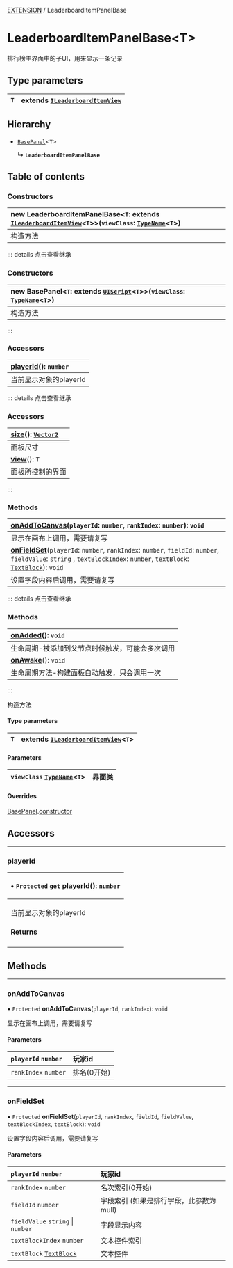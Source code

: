 [EXTENSION](../groups/Extension.EXTENSION.md) / LeaderboardItemPanelBase

# LeaderboardItemPanelBase<T\> <Badge type="tip" text="Class" /> <Score text="LeaderboardItemPanelBase<T\>" />

<span class="content-big">

排行榜主界面中的子UI，用来显示一条记录

</span>

## Type parameters

| `T` | extends [`ILeaderboardItemView`](../interfaces/mwext.ILeaderboardItemView.md) |
| :------ | :------ |

## Hierarchy

- [`BasePanel`](mwext.BasePanel.md)<`T`\>

  ↳ **`LeaderboardItemPanelBase`**

## Table of contents

### Constructors <Score text="Constructors" /> 
| **new LeaderboardItemPanelBase**<`T`: extends [`ILeaderboardItemView`](../interfaces/mwext.ILeaderboardItemView.md)<`T`\>\>(`viewClass`: [`TypeName`](../interfaces/mw.TypeName.md)<`T`\>)  |
| :-----|
| 构造方法|


::: details 点击查看继承
### Constructors <Score text="Constructors" /> 
| **new BasePanel**<`T`: extends [`UIScript`](mw.UIScript.md)<`T`\>\>(`viewClass`: [`TypeName`](../interfaces/mw.TypeName.md)<`T`\>)  |
| :-----|
| 构造方法|
:::


### Accessors <Score text="Accessors" /> 
| **[playerId](mwext.LeaderboardItemPanelBase.md#playerid)**(): `number`  |
| :-----|
| 当前显示对象的playerId|


::: details 点击查看继承
### Accessors <Score text="Accessors" /> 
| **[size](mwext.BasePanel.md#size)**(): [`Vector2`](mw.Vector2.md)  |
| :-----|
| 面板尺寸|
| **[view](mwext.BasePanel.md#view)**(): `T`  |
| 面板所控制的界面|
:::


### Methods <Score text="Methods" /> 
| **[onAddToCanvas](mwext.LeaderboardItemPanelBase.md#onaddtocanvas)**(`playerId`: `number`, `rankIndex`: `number`): `void`  |
| :-----|
| 显示在画布上调用，需要请复写|
| **[onFieldSet](mwext.LeaderboardItemPanelBase.md#onfieldset)**(`playerId`: `number`, `rankIndex`: `number`, `fieldId`: `number`, `fieldValue`: `string` \, `textBlockIndex`: `number`, `textBlock`: [`TextBlock`](mw.TextBlock.md)): `void`  |
| 设置字段内容后调用，需要请复写|


::: details 点击查看继承
### Methods <Score text="Methods" /> 
| **[onAdded](mwext.BasePanel.md#onadded)**(): `void`  |
| :-----|
| 生命周期-被添加到父节点时候触发，可能会多次调用|
| **[onAwake](mwext.BasePanel.md#onawake)**(): `void`  |
| 生命周期方法-构建面板自动触发，只会调用一次|
:::


构造方法

#### Type parameters

| `T` | extends [`ILeaderboardItemView`](../interfaces/mwext.ILeaderboardItemView.md)<`T`\> |
| :------ | :------ |

#### Parameters

| `viewClass` [`TypeName`](../interfaces/mw.TypeName.md)<`T`\> |  界面类 |
| :------ | :------ |

#### Overrides

[BasePanel](mwext.BasePanel.md).[constructor](mwext.BasePanel.md#constructor)

## Accessors
___

### playerId <Score text="playerId" /> 

<table class="get-set-table">
<thead><tr>
<th style="text-align: left">

• `Protected` `get` **playerId**(): `number` <Badge type="tip" text="client" />

</th>
</tr></thead>
<tbody><tr>
<td style="text-align: left">


当前显示对象的playerId


#### Returns


</td>
</tr></tbody>
</table>



## Methods
___

### onAddToCanvas <Score text="onAddToCanvas" /> 

• `Protected` **onAddToCanvas**(`playerId`, `rankIndex`): `void` <Badge type="tip" text="client" />

显示在画布上调用，需要请复写

#### Parameters

| `playerId` `number` |  玩家id |
| :------ | :------ |
| `rankIndex` `number` |  排名(0开始) |



___

### onFieldSet <Score text="onFieldSet" /> 

• `Protected` **onFieldSet**(`playerId`, `rankIndex`, `fieldId`, `fieldValue`, `textBlockIndex`, `textBlock`): `void` <Badge type="tip" text="client" />

设置字段内容后调用，需要请复写

#### Parameters

| `playerId` `number` |  玩家id |
| :------ | :------ |
| `rankIndex` `number` |  名次索引(0开始) |
| `fieldId` `number` |  字段索引 (如果是排行字段，此参数为mull) |
| `fieldValue` `string` \| `number` |  字段显示内容 |
| `textBlockIndex` `number` |  文本控件索引 |
| `textBlock` [`TextBlock`](mw.TextBlock.md) |  文本控件 |



